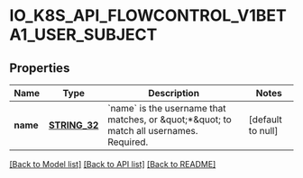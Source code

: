 # IO_K8S_API_FLOWCONTROL_V1BETA1_USER_SUBJECT

## Properties
Name | Type | Description | Notes
------------ | ------------- | ------------- | -------------
**name** | [**STRING_32**](STRING_32.md) | &#x60;name&#x60; is the username that matches, or \&quot;*\&quot; to match all usernames. Required. | [default to null]

[[Back to Model list]](../README.md#documentation-for-models) [[Back to API list]](../README.md#documentation-for-api-endpoints) [[Back to README]](../README.md)


